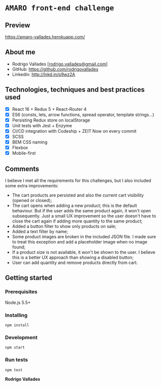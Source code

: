 # `AMARO front-end challenge`

## Preview

https://amaro-vallades.herokuapp.com/

## About me

  - Rodrigo Vallades [rodrigo.vallades@gmail.com]
  - GitHub: https://github.com/rodrigovallades
  - Linkedin: http://lnkd.in/p9wz2A

## Technologies, techniques and best practices used

- [x] React 16 + Redux 5 + React-Router 4
- [x] ES6 (consts, lets, arrow functions, spread operator, template strings...)
- [x] Persisting Redux store on localStorage
- [x] Unit tests with Jest + Enzyme
- [x] CI/CD integration with Codeship + ZEIT Now on every commit
- [x] SCSS
- [x] BEM CSS naming
- [x] Flexbox
- [x] Mobile-first

## Comments

I believe I met all the requirements for this challenges, but I also included some extra improvements:

- The cart products are persisted and also the current cart visibility (opened or closed);
- The cart opens when adding a new product; this is the default behaviour. But if the user adds the same product again, it won't open subsequently. Just a small UX improvement so the user doesn't have to close the cart again if adding more quantity to the same product;
- Added a button filter to show only products on sale;
- Added a text filter by name;
- Some product images are broken in the included JSON file. I made sure to treat this exception and add a placeholder image when no image found;
- If a product size is not available, it won't be shown to the user. I believe this is a better UX approach than showing a disabled button;
- User can add quantity and remove products directly from cart.

## Getting started

### Prerequisites

Node.js 5.5+

### Installing
```
npm install
```

### Development
```
npm start
```

### Run tests
```
npm test
```

**Rodrigo Vallades**
